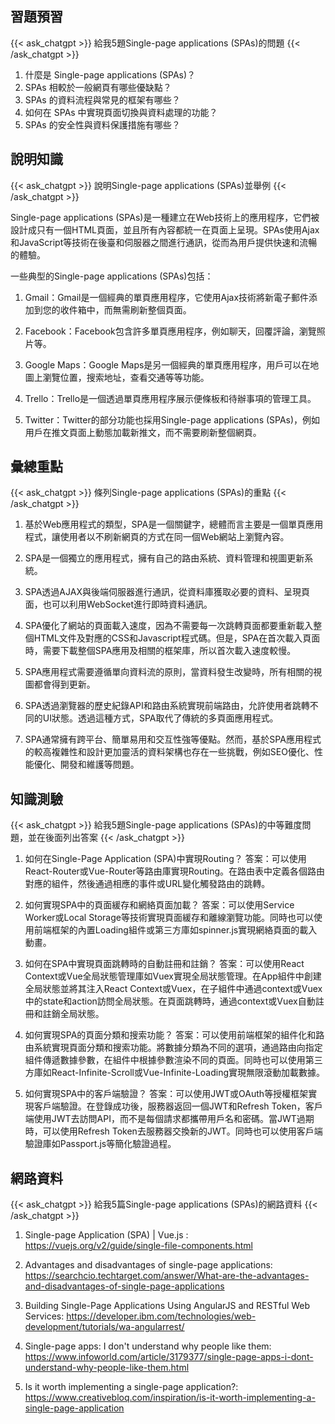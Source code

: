 ## 習題預習
{{< ask_chatgpt >}}
給我5題Single-page applications (SPAs)的問題
{{< /ask_chatgpt >}}



1. 什麼是 Single-page applications (SPAs)？
2. SPAs 相較於一般網頁有哪些優缺點？
3. SPAs 的資料流程與常見的框架有哪些？
4. 如何在 SPAs 中實現頁面切換與資料處理的功能？
5. SPAs 的安全性與資料保護措施有哪些？   

## 說明知識
{{< ask_chatgpt >}}
說明Single-page applications (SPAs)並舉例
{{< /ask_chatgpt >}}



Single-page applications (SPAs)是一種建立在Web技術上的應用程序，它們被設計成只有一個HTML頁面，並且所有內容都統一在頁面上呈現。SPAs使用Ajax和JavaScript等技術在後臺和伺服器之間進行通訊，從而為用戶提供快速和流暢的體驗。

一些典型的Single-page applications (SPAs)包括：

1. Gmail：Gmail是一個經典的單頁應用程序，它使用Ajax技術將新電子郵件添加到您的收件箱中，而無需刷新整個頁面。

2. Facebook：Facebook包含許多單頁應用程序，例如聊天，回覆評論，瀏覽照片等。

3. Google Maps：Google Maps是另一個經典的單頁應用程序，用戶可以在地圖上瀏覽位置，搜索地址，查看交通等等功能。

4. Trello：Trello是一個透過單頁應用程序展示便條板和待辦事項的管理工具。

5. Twitter：Twitter的部分功能也採用Single-page applications (SPAs)，例如用戶在推文頁面上動態加載新推文，而不需要刷新整個網頁。   

## 彙總重點
{{< ask_chatgpt >}}
條列Single-page applications (SPAs)的重點
{{< /ask_chatgpt >}}



1. 基於Web應用程式的類型，SPA是一個關鍵字，總體而言主要是一個單頁應用程式，讓使用者以不刷新網頁的方式在同一個Web網站上瀏覽內容。

2. SPA是一個獨立的應用程式，擁有自己的路由系統、資料管理和視圖更新系統。

3. SPA透過AJAX與後端伺服器進行通訊，從資料庫獲取必要的資料、呈現頁面，也可以利用WebSocket進行即時資料通訊。

4. SPA優化了網站的頁面載入速度，因為不需要每一次跳轉頁面都要重新載入整個HTML文件及對應的CSS和Javascript程式碼。但是，SPA在首次載入頁面時，需要下載整個SPA應用及相關的框架庫，所以首次載入速度較慢。

5. SPA應用程式需要遵循單向資料流的原則，當資料發生改變時，所有相關的視圖都會得到更新。

6. SPA透過瀏覽器的歷史紀錄API和路由系統實現前端路由，允許使用者跳轉不同的UI狀態。透過這種方式，SPA取代了傳統的多頁面應用程式。

7. SPA通常擁有跨平台、簡單易用和交互性強等優點。然而，基於SPA應用程式的較高複雜性和設計更加靈活的資料架構也存在一些挑戰，例如SEO優化、性能優化、開發和維護等問題。   

## 知識測驗
{{< ask_chatgpt >}}
給我5題Single-page applications (SPAs)的中等難度問題，並在後面列出答案
{{< /ask_chatgpt >}}



1. 如何在Single-Page Application (SPA)中實現Routing？
答案：可以使用React-Router或Vue-Router等路由庫實現Routing。在路由表中定義各個路由對應的組件，然後通過相應的事件或URL變化觸發路由的跳轉。

2. 如何實現SPA中的頁面緩存和網絡頁面加載？
答案：可以使用Service Worker或Local Storage等技術實現頁面緩存和離線瀏覽功能。同時也可以使用前端框架的內置Loading組件或第三方庫如spinner.js實現網絡頁面的載入動畫。

3. 如何在SPA中實現頁面跳轉時的自動註冊和註銷？
答案：可以使用React Context或Vue全局狀態管理庫如Vuex實現全局狀態管理。在App組件中創建全局狀態並將其注入React Context或Vuex，在子組件中通過context或Vuex中的state和action訪問全局狀態。在頁面跳轉時，通過context或Vuex自動註冊和註銷全局狀態。

4. 如何實現SPA的頁面分類和搜索功能？
答案：可以使用前端框架的組件化和路由系統實現頁面分類和搜索功能。將數據分類為不同的選項，通過路由向指定組件傳遞數據參數，在組件中根據參數渲染不同的頁面。同時也可以使用第三方庫如React-Infinite-Scroll或Vue-Infinite-Loading實現無限滾動加載數據。

5. 如何實現SPA中的客戶端驗證？
答案：可以使用JWT或OAuth等授權框架實現客戶端驗證。在登錄成功後，服務器返回一個JWT和Refresh Token，客戶端使用JWT去訪問API，而不是每個請求都攜帶用戶名和密碼。當JWT過期時，可以使用Refresh Token去服務器交換新的JWT。同時也可以使用客戶端驗證庫如Passport.js等簡化驗證過程。   

## 網路資料
{{< ask_chatgpt >}}
給我5篇Single-page applications (SPAs)的網路資料
{{< /ask_chatgpt >}}



1. Single-page Application (SPA) | Vue.js : https://vuejs.org/v2/guide/single-file-components.html

2. Advantages and disadvantages of single-page applications: https://searchcio.techtarget.com/answer/What-are-the-advantages-and-disadvantages-of-single-page-applications

3. Building Single-Page Applications Using AngularJS and RESTful Web Services: https://developer.ibm.com/technologies/web-development/tutorials/wa-angularrest/

4. Single-page apps: I don't understand why people like them: https://www.infoworld.com/article/3179377/single-page-apps-i-dont-understand-why-people-like-them.html

5. Is it worth implementing a single-page application?: https://www.creativebloq.com/inspiration/is-it-worth-implementing-a-single-page-application   

